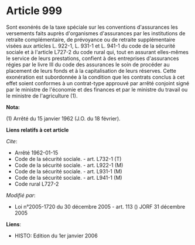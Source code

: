 # Article 999

Sont exonérés de la taxe spéciale sur les conventions d'assurances les versements faits auprès d'organismes d'assurances par
les institutions de retraite complémentaire, de prévoyance ou de retraite supplémentaire visées aux articles L. 922-1, L.
931-1 et L. 941-1 du code de la sécurité sociale et à l'article L727-2 du code rural qui, tout en assurant elles-mêmes le
service de leurs prestations, confient à des entreprises d'assurances régies par le livre III du code des assurances le soin
de procéder au placement de leurs fonds et à la capitalisation de leurs réserves. Cette exonération est subordonnée à la
condition que les contrats conclus à cet effet soient conformes à un contrat-type approuvé par arrêté conjoint signé par le
ministre de l'économie et des finances et par le ministre du travail ou le ministre de l'agriculture (1).

**Nota:**

(1) Arrêté du 15 janvier 1962 (J.O. du 18 février).

**Liens relatifs à cet article**

_Cite_:

  - Arrêté 1962-01-15
  - Code de la sécurité sociale. - art. L732-1 (T)
  - Code de la sécurité sociale. - art. L922-1 (M)
  - Code de la sécurité sociale. - art. L931-1 (M)
  - Code de la sécurité sociale. - art. L941-1 (M)
  - Code rural L727-2

_Modifié par_:

  - Loi n°2005-1720 du 30 décembre 2005 - art. 113 () JORF 31 décembre 2005

**Liens**:

  - HISTO: Edition du 1er janvier 2006
